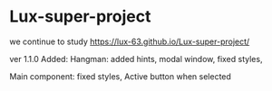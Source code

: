 # Lux-super-project

we continue to study
https://lux-63.github.io/Lux-super-project/

ver 1.1.0
Added:
Hangman:
added hints,
modal window,
fixed styles,

Main component:
fixed styles,
Active button when selected
